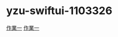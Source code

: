 # yzu-swiftui-1103326
[作業一](https://github.com/sunnyplaycode/yzu-swiftui-1103326/blob/2e532188337da451f163d25ec79178be6007f374/hw1.md)
[作業一](https://github.com/sunnyplaycode/yzu-swiftui-1103326/blob/021eb3a532b4b39340e40b447aa53ed08bb22274/hw2.md)
